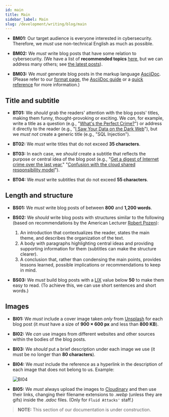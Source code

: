 ```yaml
---
id: main
title: Main
sidebar_label: Main
slug: /development/writing/blog/main
---
```


* **BM01:** Our target audience is everyone interested in cybersecurity.
  Therefore, we *must* use non-technical English as much as possible.

* **BM02:** We *must* write blog posts
  that have some relation to cybersecurity.
  (We have a list of **recommended topics** [here](https://fluidattacks.com/topics/),
  but we can address many others;
  see [the latest posts](https://fluidattacks.com/blog/)).

* **BM03:** We *must* generate blog posts
  in the markup language [AsciiDoc](https://asciidoc.org/).
  (Please refer to our [format page](https://fluidattacks.com/format/),
  the [AsciiDoc guide](http://asciidoctor.org/docs/AsciiDoc-writers-guide/)
  or a [quick reference](http://asciidoctor.org/docs/AsciiDoc-syntax-quick-reference/)
  for more information.)

## Title and subtitle

* **BT01:** We *should* grab the readers' attention
  with the blog posts' titles,
  making them funny, thought-provoking or exciting.
  We *can*, for example, write a title as a question
  (e.g., "[What's the Perfect Crime?](https://fluidattacks.com/blog/spectre/)")
  or address it directly to the reader
  (e.g., "[I Saw Your Data on the Dark Web](https://fluidattacks.com/blog/dark-web/)"),
  but we *must not* create a generic title
  (e.g., "SQL Injection").

* **BT02:** We *must* write titles that do not exceed **35 characters**.

* **BT03:** In each case,
  we *should* create a subtitle
  that reflects the purpose or central idea of the blog post
  (e.g., "[Get a digest of Internet crime over the last year](https://fluidattacks.com/blog/fbi-2020-report/),"
  "[Confusion with the cloud shared responsibility model](https://fluidattacks.com/blog/shared-responsibility-model/)").

* **BT04:** We *must* write subtitles that do not exceed **55 characters**.

## Length and structure

* **BS01:** We *must* write blog posts of between **800** and **1,200 words**.

* **BS02:** We *should* write blog posts
  with structures similar to the following
  (based on recommendations by the American Lecturer
  [Robert Pozen](https://www.amazon.com/Extreme-Productivity-Boost-Results-Reduce-ebook/dp/B007HBLNSS)):

  1. An introduction that contextualizes the reader,
  states the main theme,
  and describes the organization of the text.
  1. A body with paragraphs highlighting central ideas
  and providing supporting information for them
  (subtitles can make the structure clearer).
  1. A conclusion that, rather than condensing the main points,
  provides lessons learned, possible implications
  or recommendations to keep in mind.

* **BS03:** We *must* build blog posts
  with a [LIX](https://en.wikipedia.org/wiki/Lix_(readability_test))
  value below **50**
  to make them easy to read.
  (To achieve this,
  we can use short sentences and short words.)

## Images

* **BI01:** We *must* include a cover image
  taken *only* from [Unsplash](https://unsplash.com/)
  for each blog post
  (it *must* have a size of **900 × 600 px** and less than **800 KB**).

* **BI02:** We *can* use images from different websites and other sources
  within the bodies of the blog posts.

* **BI03:** We *should* put a brief description
  under each image we use
  (it must be no longer than **80 characters**).

* **BI04:** We *must* include the reference as a hyperlink
  in the description of each image that does not belong to us.
  Example:

  ![BI04](https://res.cloudinary.com/fluid-attacks/image/upload/v1624049949/docs/development/writing/bia_xv4isk.webp)

* **BI05:** We *must* always upload the images to [Cloudinary](https://cloudinary.com/)
  and then use their links,
  changing their filename extensions to *.webp*
  (unless they are gifs)
  inside the *.adoc* files.
  (Only for `Fluid Attacks'` staff.)

> **NOTE:**
> This section of our documentation is under construction.
